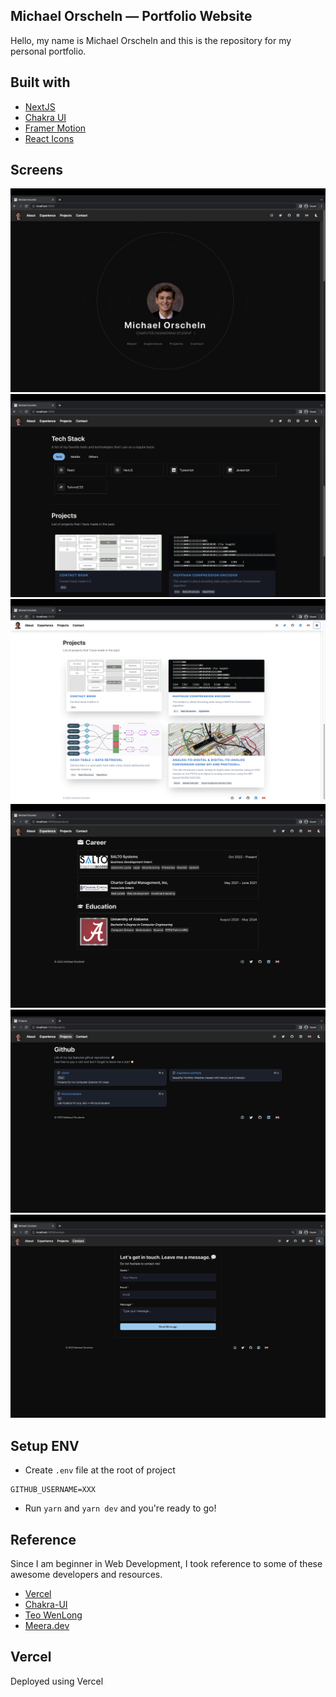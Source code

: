 ## Michael Orscheln — Portfolio Website

Hello, my name is Michael Orscheln and this is the repository for my personal portfolio.

## Built with

- [NextJS](https://nextjs.org/)
- [Chakra UI](https://chakra-ui.com)
- [Framer Motion](https://www.framer.com/motion/)
- [React Icons](https://react-icons.github.io/react-icons/)

## Screens

![index](/screenshots/index.png)
![tech-projects](/screenshots/tech-projects.png)
![projectlight](/screenshots/projectlight.png)
![experience](/screenshots/experience.png)
![projects](/screenshots/projects.png)
![contact](/screenshots/contact.png)

## Setup ENV

- Create `.env` file at the root of project

```
GITHUB_USERNAME=XXX
```

- Run `yarn` and `yarn dev` and you're ready to go!

## Reference

Since I am beginner in Web Development, I took reference to some of these awesome developers and resources.

- [Vercel](https://vercel.com/templates)
- [Chakra-UI](https://github.com/chakra-ui/awesome-chakra-ui)
- [Teo WenLong](https://github.com/WenLonG12345/teo-nextjs-portfolio)
- [Meera.dev](https://www.youtube.com/watch?v=urgi2iz9P6U&t=3819s&ab_channel=SonnySangha)

## Vercel

Deployed using Vercel

